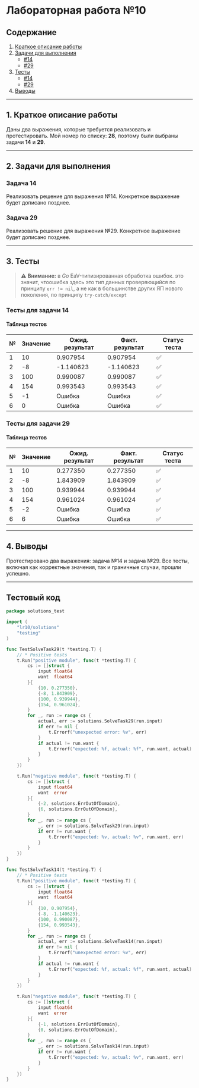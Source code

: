 # Лабораторная работа №10

## Содержание
1. [Краткое описание работы](#1-краткое-описание-работы)
2. [Задачи для выполнения](#2-задачи-для-выполнения)
    - [#14](#задача-14)
    - [#29](#задача-29)
3. [Тесты](#3-тесты)
    - [#14](#тесты-для-задачи-14)
    - [#29](#тесты-для-задачи-29)
4. [Выводы](#4-выводы)

---

## 1. Краткое описание работы
Даны два выражения, которые требуется реализовать и протестировать. Мой номер по списку: **28**, поэтому были выбраны задачи **14** и **29**.

---

## 2. Задачи для выполнения

### Задача 14
Реализовать решение для выражения №14. Конкретное выражение будет дописано позднее.

### Задача 29
Реализовать решение для выражения №29. Конкретное выражение будет дописано позднее.

---

## 3. Тесты

> ⚠️ **Внимание:** в _Go_ EaV-типизированная обработка ошибок. это значит, чтоошибка здесь это тип данных проверяющийся по принципу `err != nil`, а не как в большинстве других ЯП нового поколения, по принципу `try-catch/except`


### Тесты для задачи 14

#### Таблица тестов
| № | Значение | Ожид. результат | Факт. результат | Статус теста |
|---|----------|----------------|-----------------|--------------|
| 1 | 10       | 0.907954       | 0.907954        | ✅           |
| 2 | -8       | -1.140623      | -1.140623       | ✅           |
| 3 | 100      | 0.990087       | 0.990087        | ✅           |
| 4 | 154      | 0.993543       | 0.993543        | ✅           |
| 5 | -1       | Ошибка         | Ошибка          | ✅           |
| 6 | 0        | Ошибка         | Ошибка          | ✅           |


### Тесты для задачи 29

#### Таблица тестов
| № | Значение | Ожид. результат | Факт. результат | Статус теста |
|---|----------|----------------|-----------------|--------------|
| 1 | 10       | 0.277350       | 0.277350        | ✅           |
| 2 | -8       | 1.843909       | 1.843909        | ✅           |
| 3 | 100      | 0.939944       | 0.939944        | ✅           |
| 4 | 154      | 0.961024       | 0.961024        | ✅           |
| 5 | -2       | Ошибка         | Ошибка          | ✅           |
| 6 | 6        | Ошибка         | Ошибка          | ✅           |

---

## 4. Выводы
Протестировано два выражения: задача №14 и задача №29. Все тесты, включая как корректные значения, так и граничные случаи, прошли успешно.

---

## Тестовый код
```go
package solutions_test

import (
	"lr10/solutions"
	"testing"
)

func TestSolveTask29(t *testing.T) {
	// * Positive tests
	t.Run("positive module", func(t *testing.T) {
		cs := []struct {
			input float64
			want  float64
		}{
			{10, 0.277350},
			{-8, 1.843909},
			{100, 0.939944},
			{154, 0.961024},
		}
		for _, run := range cs {
			actual, err := solutions.SolveTask29(run.input)
			if err != nil {
				t.Errorf("unexpected error: %v", err)
			}
			if actual != run.want {
				t.Errorf("expected: %f, actual: %f", run.want, actual)
			}
		}
	})

	t.Run("negative module", func(t *testing.T) {
		cs := []struct {
			input float64
			want  error
		}{
			{-2, solutions.ErrOutOfDomain},
			{6, solutions.ErrOutOfDomain},
		}
		for _, run := range cs {
			_, err := solutions.SolveTask29(run.input)
			if err != run.want {
				t.Errorf("expected: %v, actual: %v", run.want, err)
			}
		}
	})
}

func TestSolveTask14(t *testing.T) {
	// * Positive tests
	t.Run("positive module", func(t *testing.T) {
		cs := []struct {
			input float64
			want  float64
		}{
			{10, 0.907954},
			{-8, -1.140623},
			{100, 0.990087},
			{154, 0.993543},
		}
		for _, run := range cs {
			actual, err := solutions.SolveTask14(run.input)
			if err != nil {
				t.Errorf("unexpected error: %v", err)
			}
			if actual != run.want {
				t.Errorf("expected: %f, actual: %f", run.want, actual)
			}
		}
	})

	t.Run("negative module", func(t *testing.T) {
		cs := []struct {
			input float64
			want  error
		}{
			{-1, solutions.ErrOutOfDomain},
			{0, solutions.ErrOutOfDomain},
		}
		for _, run := range cs {
			_, err := solutions.SolveTask14(run.input)
			if err != run.want {
				t.Errorf("expected: %v, actual: %v", run.want, err)
			}
		}
	})
}
```